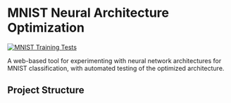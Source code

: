 # MNIST Neural Architecture Optimization

[![MNIST Training Tests](https://github.com/hashvibe007/testModel/actions/workflows/test.yml/badge.svg)](https://github.com/hashvibe007/testModel/actions/workflows/test.yml)

A web-based tool for experimenting with neural network architectures for MNIST classification, with automated testing of the optimized architecture.

## Project Structure 